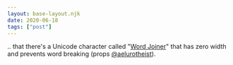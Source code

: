 ```yaml
---
layout: base-layout.njk
date: 2020-06-18
tags: ["post"]
---
```


.. that there's a Unicode character called "[Word Joiner](https://en.wikipedia.org/wiki/Word_joiner)" that has zero width and prevents word breaking (props [@aelurotheist](https://twitter.com/aelurotheist)).

